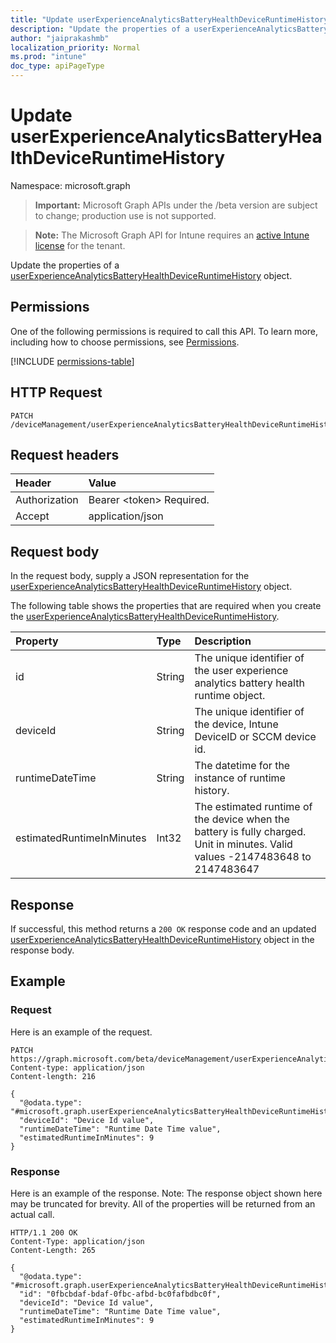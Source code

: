 ```yaml
---
title: "Update userExperienceAnalyticsBatteryHealthDeviceRuntimeHistory"
description: "Update the properties of a userExperienceAnalyticsBatteryHealthDeviceRuntimeHistory object."
author: "jaiprakashmb"
localization_priority: Normal
ms.prod: "intune"
doc_type: apiPageType
---
```


# Update userExperienceAnalyticsBatteryHealthDeviceRuntimeHistory

Namespace: microsoft.graph

> **Important:** Microsoft Graph APIs under the /beta version are subject to change; production use is not supported.

> **Note:** The Microsoft Graph API for Intune requires an [active Intune license](https://go.microsoft.com/fwlink/?linkid=839381) for the tenant.

Update the properties of a [userExperienceAnalyticsBatteryHealthDeviceRuntimeHistory](../resources/intune-devices-userexperienceanalyticsbatteryhealthdeviceruntimehistory.md) object.

## Permissions
One of the following permissions is required to call this API. To learn more, including how to choose permissions, see [Permissions](/graph/permissions-reference).

<!-- { "blockType": "permissions", "name": "intune_devices_userexperienceanalyticsbatteryhealthdeviceruntimehistory_update" } -->
[!INCLUDE [permissions-table](../includes/permissions/intune-devices-userexperienceanalyticsbatteryhealthdeviceruntimehistory-update-permissions.md)]

## HTTP Request
<!-- {
  "blockType": "ignored"
}
-->
``` http
PATCH /deviceManagement/userExperienceAnalyticsBatteryHealthDeviceRuntimeHistory/{userExperienceAnalyticsBatteryHealthDeviceRuntimeHistoryId}
```

## Request headers
|Header|Value|
|:---|:---|
|Authorization|Bearer &lt;token&gt; Required.|
|Accept|application/json|

## Request body
In the request body, supply a JSON representation for the [userExperienceAnalyticsBatteryHealthDeviceRuntimeHistory](../resources/intune-devices-userexperienceanalyticsbatteryhealthdeviceruntimehistory.md) object.

The following table shows the properties that are required when you create the [userExperienceAnalyticsBatteryHealthDeviceRuntimeHistory](../resources/intune-devices-userexperienceanalyticsbatteryhealthdeviceruntimehistory.md).

|Property|Type|Description|
|:---|:---|:---|
|id|String|The unique identifier of the user experience analytics battery health runtime object.|
|deviceId|String|The unique identifier of the device, Intune DeviceID or SCCM device id.|
|runtimeDateTime|String|The datetime for the instance of runtime history.|
|estimatedRuntimeInMinutes|Int32|The estimated runtime of the device when the battery is fully charged. Unit in minutes. Valid values -2147483648 to 2147483647|



## Response
If successful, this method returns a `200 OK` response code and an updated [userExperienceAnalyticsBatteryHealthDeviceRuntimeHistory](../resources/intune-devices-userexperienceanalyticsbatteryhealthdeviceruntimehistory.md) object in the response body.

## Example

### Request
Here is an example of the request.
``` http
PATCH https://graph.microsoft.com/beta/deviceManagement/userExperienceAnalyticsBatteryHealthDeviceRuntimeHistory/{userExperienceAnalyticsBatteryHealthDeviceRuntimeHistoryId}
Content-type: application/json
Content-length: 216

{
  "@odata.type": "#microsoft.graph.userExperienceAnalyticsBatteryHealthDeviceRuntimeHistory",
  "deviceId": "Device Id value",
  "runtimeDateTime": "Runtime Date Time value",
  "estimatedRuntimeInMinutes": 9
}
```

### Response
Here is an example of the response. Note: The response object shown here may be truncated for brevity. All of the properties will be returned from an actual call.
``` http
HTTP/1.1 200 OK
Content-Type: application/json
Content-Length: 265

{
  "@odata.type": "#microsoft.graph.userExperienceAnalyticsBatteryHealthDeviceRuntimeHistory",
  "id": "0fbcbdaf-bdaf-0fbc-afbd-bc0fafbdbc0f",
  "deviceId": "Device Id value",
  "runtimeDateTime": "Runtime Date Time value",
  "estimatedRuntimeInMinutes": 9
}
```
